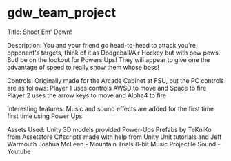 # gdw_team_project

Title:
Shoot Em' Down!

Description:
You and your friend go head-to-head to attack you're opponent's targets, think of it as Dodgeball/Air Hockey but with pew pews. But! be on the lookout for Powers Ups! They will appear to give one the advantage of speed to really show them whose boss! 

Controls:
Originally made for the Arcade Cabinet at FSU, but the PC controls are as follows:
Player 1 uses controls AWSD to move and Space to fire
Player 2 uses the arrow keys to move and Alpha4 to fire

Interesting features:
Music and sound effects are added for the first time
first time using Power Ups

Assets Used:
Unity 3D models provided 
Power-Ups Prefabs by TeKniKo from Assetstore
C#scripts made with help from Unity Unit tutorials and Jeff Warmouth
Joshua McLean - Mountain Trials 8-bit Music
Projectile Sound - Youtube
